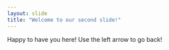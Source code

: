 ```yaml
---
layout: slide
title: "Welcome to our second slide!"
---
```

Happy to have you here!
Use the left arrow to go back!
